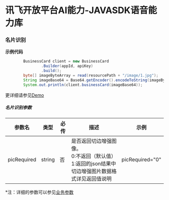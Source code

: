 # 讯飞开放平台AI能力-JAVASDK语音能力库

### 名片识别

**示例代码**
```java
        BusinessCard client = new BusinessCard
                .Builder(appId, apiKey)
                .build();
        byte[] imageByteArray = read(resourcePath + "/image/1.jpg");
        String imageBase64 = Base64.getEncoder().encodeToString(imageByteArray);
        System.out.println(client.businessCard(imageBase64));
```

更详细请参见[Demo](https://github.com/iFLYTEK-OP/websdk-java-demo/blob/main/src/main/java/cn/xfyun/demo/BusinessCardApp.java)

##### 名片识别参数
|参数名|类型|必传|描述|示例|
|---|---|---|---|---|
|picRequired|string|否|是否返回切边增强图像。<br>0:不返回（默认值） <br>1:返回的json结果中切边增强图片数据格式详见返回值说明|picRequired="0"|

 *注：详细的参数可以参见[业务参数](https://www.xfyun.cn/doc/words/businessCardRecg/API.html)